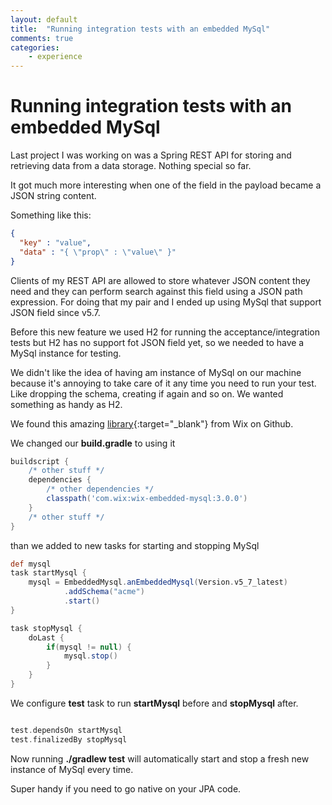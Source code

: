 ```yaml
---
layout: default
title:  "Running integration tests with an embedded MySql"
comments: true
categories: 
    - experience
---
```


# Running integration tests with an embedded MySql

Last project I was working on was a Spring REST API for storing and retrieving data from a data storage. 
Nothing special so far.

It got much more interesting when one of the field in the payload became a JSON string content.

Something like this:
```json
{
  "key" : "value",
  "data" : "{ \"prop\" : \"value\" }"
}
```
Clients of my REST API are allowed to store whatever JSON content they need and they can perform search against this field using a JSON path expression.
For doing that my pair and I ended up using MySql that support JSON field since v5.7.

Before this new feature we used H2 for running the acceptance/integration tests but H2 has no support fot JSON field yet,
so we needed to have a MySql instance for testing.

We didn't like the idea of having am instance of MySql on our machine because it's annoying to take care of it any time you need to run your test. 
Like dropping the schema, creating if again and so on. We wanted something as handy as H2.

We found this amazing [library](https://github.com/wix/wix-embedded-mysql){:target="_blank"} from Wix on Github.

We changed our **build.gradle** to using it 
```groovy
buildscript {
	/* other stuff */
	dependencies {
		/* other dependencies */
		classpath('com.wix:wix-embedded-mysql:3.0.0')
	}
	/* other stuff */
}
``` 
than we added to new tasks for starting and stopping MySql
```groovy
def mysql
task startMysql {
	mysql = EmbeddedMysql.anEmbeddedMysql(Version.v5_7_latest)
			.addSchema("acme")
			.start()
}

task stopMysql {
	doLast {
		if(mysql != null) {
			mysql.stop()
		}
	}
}
```

We configure **test** task to run **startMysql** before and **stopMysql** after.
```groovy

test.dependsOn startMysql
test.finalizedBy stopMysql
``` 
 Now running **./gradlew test** will automatically start and stop a fresh new instance of MySql every time.
 
 Super handy if you need to go native on your JPA code.